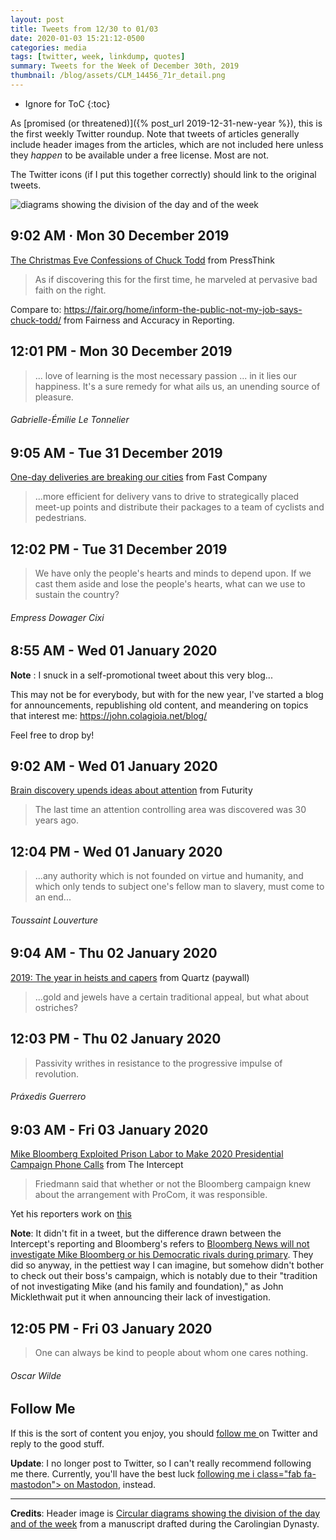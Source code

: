 ```yaml
---
layout: post
title: Tweets from 12/30 to 01/03
date: 2020-01-03 15:21:12-0500
categories: media
tags: [twitter, week, linkdump, quotes]
summary: Tweets for the Week of December 30th, 2019
thumbnail: /blog/assets/CLM_14456_71r_detail.png
---
```


* Ignore for ToC
{:toc}

As [promised (or threatened)]({% post_url 2019-12-31-new-year %}), this is the first weekly Twitter roundup.  Note that tweets of articles generally include header images from the articles, which are not included here unless they *happen* to be available under a free license.  Most are not.

The Twitter icons <i class="fab fa-twitter-square"></i> (if I put this together correctly) should link to the original tweets.

![diagrams showing the division of the day and of the week](/blog/assets/CLM_14456_71r_detail.png "diagrams showing the division of the day and of the week")

## 9:02 AM · Mon 30 December 2019

[<i class="fab fa-twitter-square"></i>](https://jcolag.github.io/twitter/1211648633906421761) [The Christmas Eve Confessions of Chuck Todd](http://pressthink.org/2019/12/the-christmas-eve-confessions-of-chuck-todd/) from PressThink

 > As if discovering this for the first time, he marveled at pervasive bad faith on the right.

Compare to: <https://fair.org/home/inform-the-public-not-my-job-says-chuck-todd/> from Fairness and Accuracy in Reporting.

## 12:01 PM - Mon 30 December 2019

[<i class="fab fa-twitter-square"></i>](https://jcolag.github.io/twitter/1211693680811053057)

 > ... love of learning is the most necessary passion ... in it lies our happiness. It's a sure remedy for what ails us, an unending source of pleasure.

###### Gabrielle-Émilie Le Tonnelier

## 9:05 AM - Tue 31 December 2019

[<i class="fab fa-twitter-square"></i>](https://jcolag.github.io/twitter/1212011776809852928) [One-day deliveries are breaking our cities](https://www.fastcompany.com/90442742/one-day-deliveries-are-breaking-our-cities) from Fast Company

 > ...more efficient for delivery vans to drive to strategically placed meet-up points and distribute their packages to a team of cyclists and pedestrians.

## 12:02 PM - Tue 31 December 2019

[<i class="fab fa-twitter-square"></i>](https://jcolag.github.io/twitter/1212056320079089665)

 > We have only the people's hearts and minds to depend upon. If we cast them aside and lose the people's hearts, what can we use to sustain the country?

###### Empress Dowager Cixi

## 8:55 AM - Wed 01 January 2020

**Note** [<i class="fab fa-twitter-square"></i>](https://jcolag.github.io/twitter/1212371647644069890):  I snuck in a self-promotional tweet about this very blog...

This may not be for everybody, but with for the new year, I've started a blog for announcements, republishing old content, and meandering on topics that interest me: <https://john.colagioia.net/blog/>

Feel free to drop by! 

## 9:02 AM - Wed 01 January 2020

[<i class="fab fa-twitter-square"></i>](https://jcolag.github.io/twitter/1212373409440493568) [Brain discovery upends ideas about attention](https://www.futurity.org/selective-attention-brain-2239912/) from Futurity

 > The last time an attention controlling area was discovered was 30 years ago.

## 12:04 PM - Wed 01 January 2020

[<i class="fab fa-twitter-square"></i>](https://jcolag.github.io/twitter/1212419211332505600)

 > ...any authority which is not founded on virtue and humanity, and which only tends to subject one's fellow man to slavery, must come to an end...

###### Toussaint Louverture

## 9:04 AM - Thu 02 January 2020

[<i class="fab fa-twitter-square"></i>](https://jcolag.github.io/twitter/1212736300677124097) [2019: The year in heists and capers](https://qz.com/1746371/2019-the-year-in-heists-and-capers/) from Quartz (paywall)

 > ...gold and jewels have a certain traditional appeal, but what about ostriches?

## 12:03 PM - Thu 02 January 2020

[<i class="fab fa-twitter-square"></i>](https://jcolag.github.io/twitter/1212781347665788928)

 > Passivity writhes in resistance to the progressive impulse of revolution.

###### Práxedis Guerrero

## 9:03 AM - Fri 03 January 2020

[<i class="fab fa-twitter-square"></i>](https://jcolag.github.io/twitter/1213098436872028161) [Mike Bloomberg Exploited Prison Labor to Make 2020 Presidential Campaign Phone Calls](https://theintercept.com/2019/12/24/mike-bloomberg-2020-prison-labor/) from The Intercept

 > Friedmann said that whether or not the Bloomberg campaign knew about the arrangement with ProCom, it was responsible.
 
Yet his reporters work on [this](https://www.bloomberg.com/news/articles/2019-12-23/sanders-warren-campaigns-spend-most-on-amazon-while-trashing-it)

**Note**:  It didn't fit in a tweet, but the difference drawn between the Intercept's reporting and Bloomberg's refers to [Bloomberg News will not investigate Mike Bloomberg or his Democratic rivals during primary](https://www.cnbc.com/2019/11/24/bloomberg-news-will-not-investigate-mike-bloomberg-or-his-democratic-rivals-during-primary.html).  They did so anyway, in the pettiest way I can imagine, but somehow didn't bother to check out their boss's campaign, which is notably due to their "tradition of not investigating Mike (and his family and foundation)," as John Micklethwait put it when announcing their lack of investigation.

## 12:05 PM - Fri 03 January 2020

[<i class="fab fa-twitter-square"></i>](https://jcolag.github.io/twitter/1213144238860447751)

 > One can always be kind to people about whom one cares nothing.

###### Oscar Wilde

## Follow Me

If this is the sort of content you enjoy, you should [follow me <i class="fab fa-twitter-square"></i>](https://twitter.com/jcolag) on Twitter and reply to the good stuff.

**Update**:  I no longer post to Twitter, so I can't really recommend following me there.  Currently, you'll have the best luck [following me i class="fab fa-mastodon"></i> on Mastodon](https://mastodon.social/@jcolag/), instead.

* * *

**Credits**:  Header image is [Circular diagrams showing the division of the day and of the week](https://en.wikipedia.org/wiki/Week#/media/File:CLM_14456_71r_detail.jpg) from a manuscript drafted during the Carolingian Dynasty.
